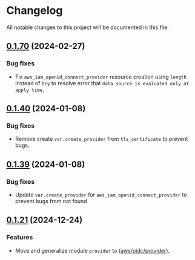 # Changelog

All notable changes to this project will be documented in this file.

## [0.1.70]() (2024-02-27)

### Bug fixes

* Fix `aws_iam_openid_connect_provider` resource creation using `length` instead of `try` to resolve error that `data source is evaluated only at apply time`.

## [0.1.40]() (2024-01-08)

### Bug fixes

* Remove create `var.create_provider` from `tls_certificate` to prevent bugs.

## [0.1.39]() (2024-01-08)

### Bug fixes

* Update `var.create_provider` for `aws_iam_openid_connect_provider` to prevent bugs from not found

## [0.1.21]() (2024-12-24)

### Features

* Move and generalize module `provider` to [(aws/oidc/provider)](../provider).
